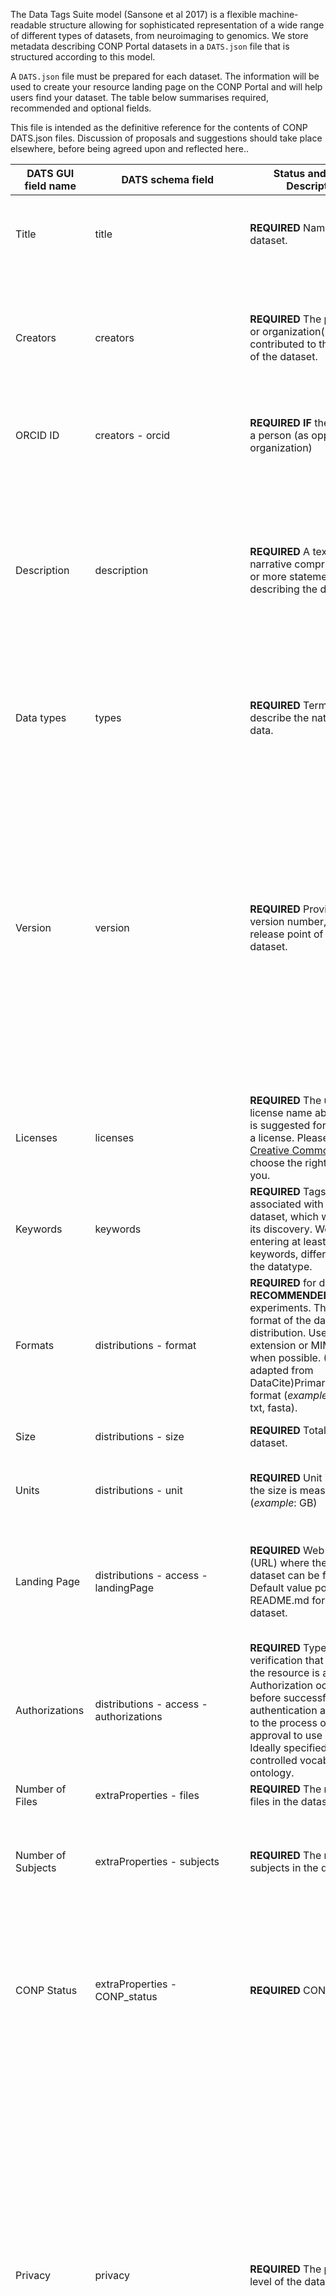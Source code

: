 The Data Tags Suite model (Sansone et al 2017) is a flexible machine-readable structure allowing for sophisticated representation of a wide range of different types of datasets, from neuroimaging to genomics. We store metadata describing CONP Portal datasets in a `DATS.json` file that is structured according to this model.

A `DATS.json` file must be prepared for each dataset.  The information will be used to create your resource landing page on the CONP Portal and will help users find your dataset.  The table below summarises required, recommended and optional fields. 

This file is intended as the definitive reference for the contents of CONP DATS.json files.  Discussion of proposals and suggestions should take place elsewhere, before being agreed upon and reflected here..

|DATS GUI field name|DATS schema field|Status and Short Description|DATS GUI help text|
|-|-|-|-|
|Title|title|**REQUIRED** Name of the dataset. | Name of the dataset. The title needs to be short and easily recognizable and searchable. If there is an acronym, please also provide the long name.|
|Creators|creators|**REQUIRED** The person(s) or organization(s) which contributed to the creation of the dataset. | The person(s) or organization(s) that contributed to the creation of the dataset. This can be the principal investigator, hospital, university, centre, clinic, etc. The first contact provided will be associated as the main contact for this dataset.|
|ORCID ID|creators - orcid|**REQUIRED IF** the creator is a person (as opposed to an organization)|ORCID iD (https://orcid.org/XXXX-XXXX-XXXX-XXXX).  You can register for an ORCID [here](https://orcid.org)|
|Description|description|**REQUIRED** A textual narrative comprised of one or more statements describing the dataset.| A short paragraph providing an overview of the dataset and the context of data collection. Suggestion of items to include (if applicable) are: main use of the dataset, population studied, study design, sample size, data collected, methods, techniques, apparatus used to generate the data. Ideally, the first sentence of the description should give a good overall description of the dataset.|
|Data types|types|**REQUIRED** Terms to describe the nature of the data. | Terms to describe the nature of the data. Data type can be single or multiple. Add a term found in the [Interlex lexicon of biomedical terms](https://neuinfo.org/interlex/dashboard) if possible.| 
|Version|version|**REQUIRED** Provide the version number, or the release point of your dataset.|Provide the version number, or the release point of your dataset. If you do not have an existing versioning convention, we recommend the use of the following versoning convention: 1.0=original dataset; 1.1=minor revisions made to the dataset; 1.2=further minor revisions; 2.0=major/substantive changes to the dataset. For example: minor changes could include corrupted file or link fixes, more description/documentation of the dataset and so on; Major changes would include additional data released (more subjects, more modalities and so on). |
|Licenses|licenses|**REQUIRED** The use of license name abbreviations is suggested for specifying a license. Please visit [Creative Commons](https://creativecommons.org/share-your-work/) to choose the right licence for you.| The licences under which this dataset is shared.  A drop-down list of licence options should be provided in the relevant editor interface.|
|Keywords|keywords|**REQUIRED** Tags associated with the dataset, which will help in its discovery. We suggest entering at least 5 keywords, different from the datatype.|Tags associated with the dataset, which will help in its discovery. These should be well known terms in the research community. |
|Formats|distributions - format|**REQUIRED** for datasets, **RECOMMENDED** for experiments. The technical format of the dataset distribution. Use the file extension or MIME type when possible. (Definition adapted from DataCite)Primary data files format (*example*: csv, nifti, txt, fasta).| The technical format of the dataset distribution. Use the file extension or MIME type when possible. An automatic drop-down list of useful formats should be provided in the relevant editor. (Definition adapted from DataCite).|
|Size|distributions - size|**REQUIRED** Total size of the dataset.| The quantity of space required on disk (or other medium) for this dataset.|
|Units|distributions - unit|**REQUIRED** Unit in which the size is measured.(*example*: GB)|Unit in which the size is measured.(KB -> KiloByte, MB -> MegaByte, GB -> GigaByte, TB -> TeraByte and PB -> PetaByte). |
|Landing Page|distributions - access - landingPage|**REQUIRED** Web address (URL) where the original dataset can be found. Default value points to the README.md for the dataset. |A URL (Web page) that contains information about the associated dataset (with a link to the dataset) or a direct link to the dataset itself. When none exists yet, please provide the link to the README.md file of the dataset. |
|Authorizations|distributions - access - authorizations| **REQUIRED** Types of verification that accessing the resource is allowed. Authorization occurs before successful authentication and refers to the process of obtaining approval to use a data set. Ideally specified from a controlled vocabulary or ontology.|This must be one of "Public", "Registered" or "Private". When this field is absent the value will be treated as "Public". "Public" = available to anyone; "Registered" = available to user authorized by the creator; "Private" = available only to the creator.|
|Number of Files|extraProperties - files|**REQUIRED** The number of files in the dataset.|Total number of files in the dataset. |
|Number of Subjects|extraProperties - subjects|**REQUIRED** The number of subjects in the dataset.|Total number of subjects constituting the dataset.  As well as numbers, "N/A" is a valid value in cases where this does not apply, eg, expression of human proteins in microbial systems.|
|CONP Status|extraProperties - CONP_status|**REQUIRED** CONP Status.|The CONP status is used to add the CONP logo or Canadian flag on the left of the dataset and sorting in the data search. Valid values are "CONP" = created using funding from the CONP; "Canadian" = created in Canada without CONP funding; "external" = created outside of Canada.|
|Privacy|privacy|**REQUIRED** The privacy level of the dataset.|A qualifier to describe the data protection applied to the dataset. This must be one of "open", "registered", "controlled" or "private". "open" = freely and publicly available (default); "registered" = available to bona fide researchers/clinical care professionals only; "controlled" = available to qualified researchers approved by a committee after review of their research poposal, also known as managed or restricted access; "private" = available only to researchers of the project, also known as closed. Permission to access "registered" and "controlled" is given by the creator. In the context of an experiment this refers to the privacy levels assigned to the experiment itself rather than any data generated by or included with the experiment.|
|Origin|extraProperties - origin|**REQUIRED** Where the dataset was generated.  **EITHER** extraProperties-origin-institution **OR** extraProperties-origin-consortium **must** be specified.  Both **can** be specified, as in the case of a named collaboration between different labs at the same institution.| Name of the institution or consortium that generated the dataset. Both an institution and a consortium can be specified, e.g. in the case of a named collaboration between different labs at the same institution. |
|Institution|extraProperties - origin - institution|**REQUIRED IF** a dataset was generated at a single institution.| Name of the institution where this dataset was created (if applicable). |
|Consortium|extraProperties - origin - consortium|**REQUIRED IF** a dataset was generated by a consortium; this is primarily, but not exclusively, for the case of datasets generated at multiple institutions.|Name of the consortium where this dataset was created (if applicable).|
|City|extraProperties - origin - city|**REQUIRED IF** a dataset was generated by one institution **OR** by multiple institutions in the same city.|(Principal) city where this dataset was created.|
|Province|extraProperties - origin - province|**REQUIRED IF** a dataset was generated by one institution **OR** by multiple institutions in the same province (Canada) or state (US).  Not required for datasets generated in countries where this scale of distinction does not apply (eg, UK).|(Principal) province where this dataset was created.|
|Country|extraProperties - origin - country|**REQUIRED IF** a dataset was generated by one institution **OR** by multiple institutions in the same country.|(Principal) country where this dataset was created.|
|Derived From|extraProperties - derivedFrom|**REQUIRED IF** the dataset is a derived dataset, the URL of the dataset it is derived from.  The original dataset must also be included as a submodule in the derived dataset.| Required for derived datasets only. Provide information about the source dataset this dataset has been derived from. |
|Parent dataset id|extraProperties - parent_dataset_id|**REQUIRED IF** the dataset is a derived dataset, the parent dataset ID (as specified in _conp_dataset/.gitmodules_).|Identifier (DOI, ARK, or other persistent identifier) of the source dataset used to generate this dataset.|
|Primary Publications|primaryPublications|**RECOMMENDED** The primary publication(s) associated with the dataset, usually describing how the dataset was produced.| The primary publication(s) associated with the dataset, usually describing how the dataset was produced.|
|Title|primaryPublications - title| The name of the publication, usually one sentence or short description of the publication.|The name of the publication.|
|Publication Venue|primaryPublications - publicationVenue|The name of the publication venue where the document is published (if applicable).|The name of the publication venue where the document is published (if applicable).|
|Authors|primaryPublications - authors|Authors of the publication.|Authors of the publication.|
|Affiliations|primaryPublications - authors - affiliations|Author affiliations.|Author affiliations.|
|Date|primaryPublications - dates|Relevant dates for the publication. If you provide a date, it must come with a description of the date.|Relevant dates for the publication. If you provide a date, it must come with a description (i.e. first submission, final approval, date of publication, etc.).|
|Identifier|primaryPublications - identifier - identifier|**RECOMMENDED** A code uniquely identifying an entity locally to a system or globally.|A code uniquely identifying the publication locally to a system or globally. Provide a *Document Object Identifier (DOI)* or *Archival Resource Key (ARK)* if you have one.|
|Identifier Source|primaryPublications - identifier - identifierSource|**RECOMMENDED** Information about the organisation/namespace responsible for minting the identifier.| Information about the organisation/namespace responsible for minting the identifier. It must be provided if the identifier is provided.|
|Dimensions|dimensions|**RECOMMENDED** Different dimensions (granular components i.e.: handedness, weight, number of time event X happened per day,...) making up a dataset. Providing dimensions give more details about the data types.|Different dimensions (granular components) making up a dataset. Providing dimensions give more details about the data types.|
|Identifier|identifier - identifier|**RECOMMENDED** A code uniquely identifying the dataset locally to a system or globally.|A code uniquely identifying the dataset locally to a system or globally.|
|Identifier Source|identifier - identifierSource|**RECOMMENDED** Information about the organisation/namespace responsible for minting the identifier.| Information about the organisation/namespace responsible for minting the identifier. It must be provided if the identifier is provided.|
|Contact|extraProperties - contact|**REQUIRED** Contact information for this dataset.|Provide contact information (name and email address) of the person responsible for the dataset.| 
|Logo|extraProperties - logo|**RECOMMENDED** Link to or provide a logo to display on your resource landing page.|Link to a URL for the logo or local filename containing the logo.
|Dates|dates|**OPTIONAL** Relevant dates for the dataset. If you provide a date, it must come with a description of the date.|Relevant dates for the dataset. If you provide a date, it must come with a description of the date (i.e.: first data collection, last data collection, date of first publication, ...). |<!--will later choose from a pulldown list--> 
|Produced By|producedBy|**OPTIONAL** Process which generated a given dataset. For example: a pipeline, a software... Note: person's name should go in the Creators fields.|Process which generated a given dataset.  To be hidden in the case of experiments. |
|Is About|isAbout|**OPTIONAL** Entities (biological entity, taxonomic information, disease, molecular entity, anatomical part, treatment) associated with this dataset.|Entities (biological entity, taxonomic information, disease, molecular entity, anatomical part, treatment) associated with this dataset. You must provide a species, and other entities are optional.  Disease state information to be entered here. |
|Acknowledges|acknowledges|**OPTIONAL** Grant(s) which funded and supported the work reported by the dataset.| Grant(s) which funded and supported the work reported by the dataset.|
|Spatial Coverage|spatialCoverage|**OPTIONAL** The geographical extension or span covered by the dataset.|The geographical extension and span (i.e.: city, province, administrative region, ...) covered by the dataset.|
|Ethical Information|REB_statement|**REQUIRED** Ethics claim for the dataset|In submitting this dataset for inclusion, I declare that (1) participants have provided a valid informed consent to the de-identification and deposit of their data in an open-access portal; or (2) a waiver or other authorization to deposit these de-identified data in an open-access portal was obtained from a research ethics body (REB, IRB, REC, etc.); or (3) local law or a relevant institutional authorization otherwise enables the deposit of these data in an open-access portal; or, (4) these data are not derived from human participants. For experiments option (4) should be the default value, but should need to be actively affirmed by data submitters in the relevant interface.|
|Ethics Committee Approval Number|REB_number|**RECOMMENDED IF** the dataset contains human research data.|Ethics committee approval number (required for human research data).|
|Functions assessed|extraProperties - experimentFunctionsAssessed| **REQUIRED** The functions assessed by the experiment. | A drop-down list of functions should be available in the editor interface, with the option of adding new functions also available (in the absence of any particularly relevant widely used controlled vocabulary, the intention here is to evolve one of our own from user participation.)|
|Stimuli|extraProperties - experimentStimuli| **RECOMMENDED** The stimuli used during the experiment.| The stimuli used during the experiment, if applicable.|
|Modalities|extraProperties - experimentModalities| **REQUIRED** The reactions measured during the experiment.| The behaviours/reactions measured during the experiment.|
|Devices|extraProperties - experimentDevices| **REQUIRED** Hardware used to run the experiment.| Hardware used to run the experiment.  This should include the operating system on which the software was run, and any specific instruments needed to measure participant responses.|
|Software|extraProperties - experimentSoftware| **REQUIRED** Software used to run the experiment.| Software used to run the experiment.|
|Languages|extraProperties - experimentLanguages| **REQUIRED** Languages in which the experiment is available.| Languages in which the experiment is available.|
|Validation|extraProperties - experimentValidation| **RECOMMENDED** Methods used to validate the results of the experiment.| Methods used to validate the results of the experiment.  A pull-down list should be provided in the editor interface.|
|Accessibility|extraProperties - experimentAccessibility| **RECOMMENDED** Accessibility features of the experiment.| Accessibility features of the experiment. A pull-down list should be provided in the editor interface.|

The DATS dataset schema can be found [here](https://github.com/CONP-PCNO/schema/blob/master/dataset_schema.json).  A graphic interface allowing users to fill in fields online is available [here](https://portal.conp.ca/share).

References:

Sansone S-A, Gonzalez-Beltran A, Rocca-Serra P, Alter G, Grethe JS, Xu H et al.  DATS, the data tag suite to enable discoverability of datasets.  Sci Data 2017:4:170059, pmid:28585923

